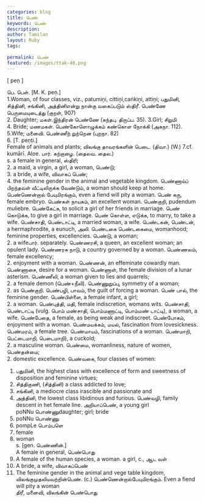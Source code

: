 ```yaml
---
categories: blog
title: பெண்
keywords: பெண்
description: 
author: Tamilan
layout: Ruby
tags: 
 
permalink: பெண்
featured: /images/ttak-48.png
---
```

  
[ peṇ ]  
  
பெ. பெள். [M. K. peṇ.]  
1.Woman, of four classes, viz., patumiṉi, cittiṉi,caṅkiṉi, attiṉi; பதுமினி, சித்தினி, சங்கினி, அத்தினிஎன்று நான்கு வகைப்படும் ஸ்திரீ. பெண்ணே பெருமையுடைத்து (குறள், 907)  
2. Daughter; மகள்.இந்திரன் பெண்ணே (கந்தபு. திருப்ப. 35). 3.Girl; சிறுமி  
4. Bride; மணமகள். பெண்கோளொழுக்கம் கண்கொள நோக்கி (அகநா. 112). 5.Wife; மனைவி. பெண்ணீற் றுற்றென (புறநா. 82)  
6. [T. peṇṭi.]  
Female of animals and plants; விலங்கு தாவரங்களின் பெடை. (திவா.) (W.) 7.cf. kumārī. Aloe. பார். கற்றாழை. (தைலவ. தைல.)  
s. a female in general, ஸ்திரி;  
2. a maid, a virgin, a girl, a woman, பெண்டு;  
3. a bride, a wife, விவாகப் பெண்;  
4. the feminine gender in the animal and vegetable kingdom. பெண்ணாய்ப் பிறந்தவள் வீட்டிலிருக்க வேண்டும், a woman should keep at home. பெண்ணென்றால் பேயுமிரங்கும், even a fiend will pity a woman. பெண் கரு, female embryo. பெண்கள் நாயகம், an excellent woman. பெண்குறி, pudendum muliebre. பெண்கேட்க, to solicit a girl of her friends in marriage. பெண் கொடுக்க, to give a girl in marriage. பெண் கொள்ள, எடுக்க, to marry, to take a wife. பெண்சாதி, பெண்டாட்டி, a married woman, a wife. பெண்டகன், பெண்டன், a hermaphrodite, a eunuch, அலி. பெண்டகை பெண்டகைமை, womanhood; feminine properties, excellencies. பெண்டு, a woman;  
2. a wifeபார். separately. பெண்ணரசி, a queen, an excellent woman; an opulent lady. பெண்ணரசு நாடு, a country governed by a woman. பெண்ணலம், female excellency;  
2. enjoyment with a woman. பெண்ணன், an effeminate cowardly man. பெண்ணாசை, desire for a woman. பெண்ணாள், the female division of a lunar asterism. பெண்ணீலி, a woman given to lies and quarrels;  
2. a female demon (பெண்+நீலி). பெண்ணுறுப்பு, symmetry of a woman;  
2. as பெண்குறி. பெண்பழி, பாவம், the guilt of forcing a woman. பெண் பால், the feminine gender. பெண்பிள்ளை, a female infant, a girl;  
2. a woman. பெண்புத்தி, மதி, female indiscretion, womans wits. பெண்சாதி, பெண்டாட்டி (vulg. பொம் மண்சாதி, பொம்மணாட்டி, பொம்மண் டாட்டி), a woman, a wife. பெண்பேதை, a female, as being weak and indiscreet. பெண்போகம், enjoyment with a woman. பெண்மயக்கம், மயல், fascination from lovesickness. பெண்மரம், a female tree. பெண்மாயம், fascinations of a woman. பெண்மாறி, பெட்டைமாறி, பெடைமாறி), a cuckold;  
2. a masculine woman. பெண்மை, womanliness, nature of women, பெண்தன்மை;  
2. domestic excellence. பெண்வகை, four classes of women:  
1. பதுமினி, the highest class with excellence of form and sweetness of disposition and feminine virtues;  
2. சித்திகுணி, (சித்தினி) a class addicted to love;  
3. சங்கினி, a mediocre class irascible and passionate and  
4. அத்தினி, the lowest class libidinous and furious. பெண்வழி, family descent in het female line. அறியாப்பெண், a young girl  
poNNu பொண்ணுdaughter; girl; bride  
1. poNNu பொண்ணு  
2. pompLe பொம்பளெ  
1. female  
2. woman  
s. [gen. பெண்ணின்.]  
A female in general, பெண்பொது  
2. A female of the human species, a woman. a girl, c., ஆட வள்  
3. A bride, a wife, விவாகப்பெண்  
4. The feminine gender in the animal and vege table kingdom, விலங்குமுதலியவற்றின்பெண். (c.) பெண்ணென்றால்பேயுமிரங்கும். Even a fiend will pity a woman  
திரீ, மனைவி, விலங்கின் பெண்பொது